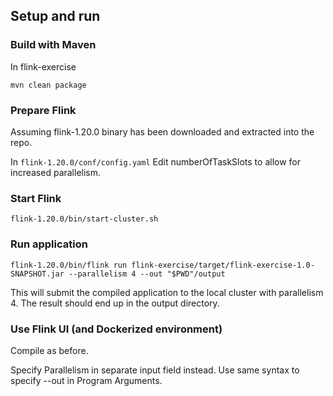## Setup and run

### Build with Maven
In flink-exercise
```
mvn clean package
```

### Prepare Flink
Assuming flink-1.20.0 binary has been downloaded and extracted into the repo.

In `flink-1.20.0/conf/config.yaml`
Edit numberOfTaskSlots to allow for increased parallelism.

### Start Flink
```
flink-1.20.0/bin/start-cluster.sh
```

### Run application
```
flink-1.20.0/bin/flink run flink-exercise/target/flink-exercise-1.0-SNAPSHOT.jar --parallelism 4 --out "$PWD"/output
```
This will submit the compiled application to the local cluster with parallelism 4. The result should end up in the output directory.

### Use Flink UI (and Dockerized environment)
Compile as before.

Specify Parallelism in separate input field instead. Use same syntax to specify --out in Program Arguments.
